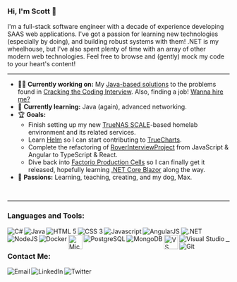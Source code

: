 ### Hi, I'm Scott 👋

I'm a full-stack software engineer with a decade of experience developing SAAS web applications. I've got a passion for learning new technologies (especially by doing), and building robust systems with them! .NET is my wheelhouse, but I've also spent plenty of time with an array of other modern web technologies. Feel free to browse and (gently) mock my code to your heart's content!

---

- 👨‍💻 **Currently working on:** My [Java-based solutions](https://github.com/scottbishopdev/CrackingTheCodingInterview) to the problems found in [Cracking the Coding Interview](https://www.crackingthecodinginterview.com/). Also, finding a job! [Wanna hire me?](mailto:jobs@scottbishop.dev)
- 📖 **Currently learning:** Java (again), advanced networking.
- 🏆 **Goals:**
    - Finish setting up my new [TrueNAS SCALE](https://www.truenas.com/truenas-scale/)-based homelab environment and its related services.
    - Learn [Helm](https://helm.sh/) so I can start contributing to [TrueCharts](https://github.com/truecharts/apps).
    - Complete the refactoring of [RoverInterviewProject](https://github.com/scottbishopdev/RoverInterviewProject) from JavaScript & Angular to TypeScript & React.
    - Dive back into [Factorio Production Cells](https://github.com/scottbishopdev/FactorioProductionCells) so I can finally get it released, hopefully learning [.NET Core Blazor](https://docs.microsoft.com/en-us/aspnet/core/blazor/?view=aspnetcore-5.0) along the way.
- 💖 **Passions:** Learning, teaching, creating, and my dog, Max.

<br />

---

### Languages and Tools:
<img align="left" alt="C#" src="https://icongr.am/devicon/csharp-original.svg?size=32&color=currentColor" />
<img align="left" alt="Java" src="https://icongr.am/devicon/java-original.svg?size=32&color=currentColor" />
<img align="left" alt="HTML 5" src="https://icongr.am/devicon/html5-original.svg?size=32&color=currentColor" />
<img align="left" alt="CSS 3" src="https://icongr.am/devicon/css3-original.svg?size=32&color=currentColor" />
<img align="left" alt="Javascript" src="https://icongr.am/devicon/javascript-original.svg?size=32&color=currentColor" />
<img align="left" alt="AngularJS" src="https://icongr.am/devicon/angularjs-original.svg?size=32&color=currentColor" />
<img align="left" alt=".NET" src="https://icongr.am/devicon/dot-net-original.svg?size=32&color=currentColor" />
<img align="left" alt="NodeJS" src="https://icongr.am/devicon/nodejs-original.svg?size=32&color=currentColor" />
<img align="left" alt="Docker" src="https://icongr.am/devicon/docker-original.svg?size=32&color=currentColor" />
<!-- Need better link for this -->
<img align="left" alt="Microsoft SQL Server" width="32px" src="https://e7.pngegg.com/pngimages/515/909/png-clipart-microsoft-sql-server-computer-servers-database-microsoft-microsoft-sql-server-server-computer.png" />
<img align="left" alt="PostgreSQL" src="https://icongr.am/devicon/postgresql-original.svg?size=32&color=currentColor" />
<img align="left" alt="MongoDB" src="https://icongr.am/devicon/mongodb-original.svg?size=32&color=currentColor" />
<!-- Need better link for this -->
<img align="left" alt="VS Code" width="32px" src="https://upload.wikimedia.org/wikipedia/commons/thumb/9/9a/Visual_Studio_Code_1.35_icon.svg/1200px-Visual_Studio_Code_1.35_icon.svg.png" />
<img align="left" alt="Visual Studio" src="https://icongr.am/devicon/visualstudio-plain.svg?size=32&color=currentColor" />
<img align="left" alt="Git" src="https://icongr.am/devicon/git-original.svg?size=32&color=currentColor" />

<br />

---

### Contact Me:
<a href="mailto:sbishop411@gmail.com"><img align="left" alt="Email" src="https://icongr.am/clarity/email.svg?size=32&color=currentColor" /></a>
<a href="https://www.linkedin.com/in/scottbishopdev/"><img align="left" alt="LinkedIn" src="https://icongr.am/devicon/linkedin-original.svg?size=32&color=currentColor" /></a>
<a href="https://twitter.com/ScottBishopSays"><img align="left" alt="Twitter" src="https://icongr.am/devicon/twitter-original.svg?size=32&color=currentColor" /></a>
